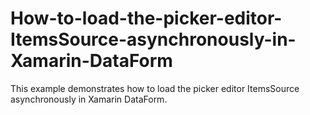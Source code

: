# How-to-load-the-picker-editor-ItemsSource-asynchronously-in-Xamarin-DataForm
This example demonstrates how to load the picker editor ItemsSource asynchronously in Xamarin DataForm.
